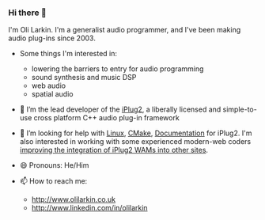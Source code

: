 ### Hi there 👋

I'm Oli Larkin. I'm a generalist audio programmer, and I've been making audio plug-ins since 2003. 

- Some things I'm interested in:
  - lowering the barriers to entry for audio programming
  - sound synthesis and music DSP
  - web audio
  - spatial audio

- 🔭 I’m the lead developer of the [iPlug2](https://github.com/iPlug2), a liberally licensed and simple-to-use cross platform C++ audio plug-in framework
- 🤔 I’m looking for help with [Linux](https://github.com/iPlug2/iPlug2/issues/105), [CMake](https://github.com/iPlug2/iPlug2/issues/39), [Documentation](https://github.com/iPlug2/iPlug2/issues/470) for iPlug2. I'm also interested in working with some experienced modern-web coders [improving the integration of iPlug2 WAMs into other sites](https://github.com/iPlug2/iPlug2/issues/229).
- 😄 Pronouns: He/Him
- 📫 How to reach me:
  - http://www.olilarkin.co.uk
  - http://www.linkedin.com/in/olilarkin
